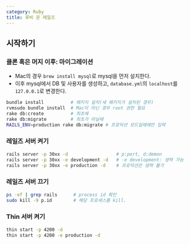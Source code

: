 ```yaml
---
category: Ruby
title: 루비 온 레일즈
---
```



## 시작하기

### 클론 혹은 머지 이후: 마이그레이션
* Mac의 경우 `brew install mysql`로 mysql을 먼저 설치한다.
* 이후 mysql에서 DB 및 사용자를 생성하고, `database.yml`의 `localhost`를 `127.0.0.1`로 변경한다.

```bash
bundle install          # 패키지 설치(새 패키지가 설치된 경우)
rvmsudo bundle install  # Mac이 아닌 경우 root 권한 필요
rake db:create          # 최초에
rake db:migrate         # 최초가 아닐때
RAILS_ENV=production rake db:migrate # 프로덕션 모드일때에만 입력
```

### 레일즈 서버 켜기
```bash
rails server -p 30xx -d                  # p:port, d:demon
rails server -p 30xx -e development -d   # -e development: 생략 가능
rails server -p 30xx -e production -d    # 프로덕션은 생략 불가
```

### 레일즈 서버 끄기
```bash
ps -ef | grep rails      # process id 확인
sudo kill -9 p.id        # 해당 프로세스를 kill.
```

### Thin 서버 켜기
```bash
thin start -p 4200 -d
thin start -p 4200 -e production -d
```
